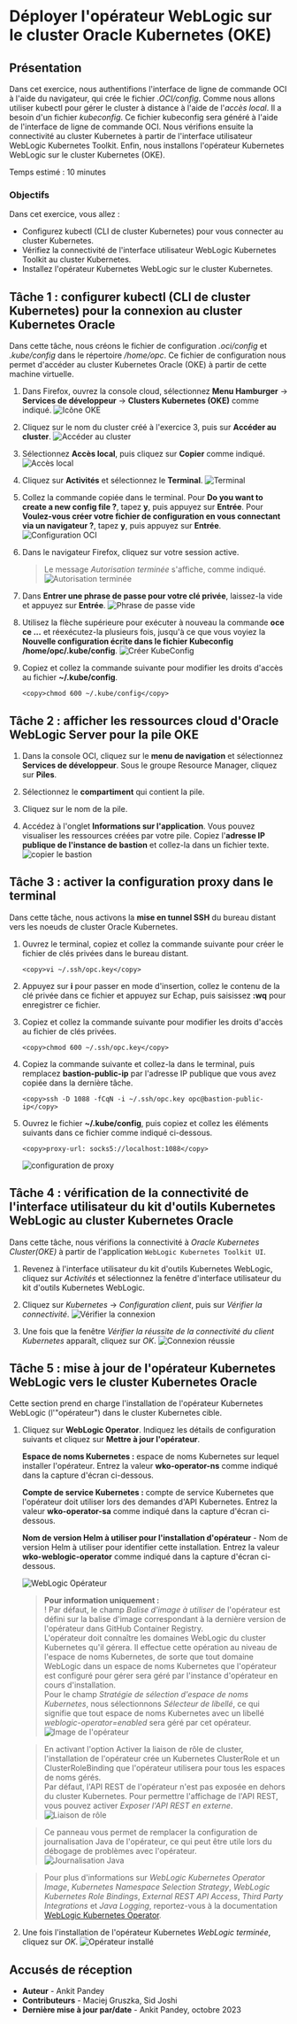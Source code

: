 # Déployer l'opérateur WebLogic sur le cluster Oracle Kubernetes (OKE)

## Présentation

Dans cet exercice, nous authentifions l'interface de ligne de commande OCI à l'aide du navigateur, qui crée le fichier _.OCI/config_. Comme nous allons utiliser kubectl pour gérer le cluster à distance à l'aide de l'_accès local_. Il a besoin d'un fichier _kubeconfig_. Ce fichier kubeconfig sera généré à l'aide de l'interface de ligne de commande OCI. Nous vérifions ensuite la connectivité au cluster Kubernetes à partir de l'interface utilisateur WebLogic Kubernetes Toolkit. Enfin, nous installons l'opérateur Kubernetes WebLogic sur le cluster Kubernetes (OKE).

Temps estimé : 10 minutes

### Objectifs

Dans cet exercice, vous allez :

*   Configurez kubectl (CLI de cluster Kubernetes) pour vous connecter au cluster Kubernetes.
*   Vérifiez la connectivité de l'interface utilisateur WebLogic Kubernetes Toolkit au cluster Kubernetes.
*   Installez l'opérateur Kubernetes WebLogic sur le cluster Kubernetes.

## Tâche 1 : configurer kubectl (CLI de cluster Kubernetes) pour la connexion au cluster Kubernetes Oracle

Dans cette tâche, nous créons le fichier de configuration _.oci/config_ et _.kube/config_ dans le répertoire _/home/opc_. Ce fichier de configuration nous permet d'accéder au cluster Kubernetes Oracle (OKE) à partir de cette machine virtuelle.

1.  Dans Firefox, ouvrez la console cloud, sélectionnez **Menu Hamburger** -> **Services de développeur** -> **Clusters Kubernetes (OKE)** comme indiqué. ![Icône OKE](images/oke-icon.png)
    
2.  Cliquez sur le nom du cluster créé à l'exercice 3, puis sur **Accéder au cluster**. ![Accéder au cluster](images/access-cluster.png)
    
3.  Sélectionnez **Accès local**, puis cliquez sur **Copier** comme indiqué. ![Accès local](images/local-access.png)
    
4.  Cliquez sur **Activités** et sélectionnez le **Terminal**. ![Terminal](images/click-terminal.png)
    
5.  Collez la commande copiée dans le terminal. Pour **Do you want to create a new config file ?**, tapez **y**, puis appuyez sur **Entrée**. Pour **Voulez-vous créer votre fichier de configuration en vous connectant via un navigateur ?**, tapez **y**, puis appuyez sur **Entrée**. ![Configuration OCI](images/oci-config.png)
    
6.  Dans le navigateur Firefox, cliquez sur votre session active.
    
    > Le message _Autorisation terminée_ s'affiche, comme indiqué. ![Autorisation terminée](images/authorization-complete.png)
    
7.  Dans **Entrer une phrase de passe pour votre clé privée**, laissez-la vide et appuyez sur **Entrée**. ![Phrase de passe vide](images/empty-passphrase.png)
    
8.  Utilisez la flèche supérieure pour exécuter à nouveau la commande **oce ce ...** et réexécutez-la plusieurs fois, jusqu'à ce que vous voyiez la **Nouvelle configuration écrite dans le fichier Kubeconfig /home/opc/.kube/config**. ![Créer KubeConfig](images/create-kubeconfig.png)
    
9.  Copiez et collez la commande suivante pour modifier les droits d'accès au fichier **~/.kube/config**.
    
        <copy>chmod 600 ~/.kube/config</copy>
        

## Tâche 2 : afficher les ressources cloud d'Oracle WebLogic Server pour la pile OKE

1.  Dans la console OCI, cliquez sur le **menu de navigation** et sélectionnez **Services de développeur**. Sous le groupe Resource Manager, cliquez sur **Piles**.
    
2.  Sélectionnez le **compartiment** qui contient la pile.
    
3.  Cliquez sur le nom de la pile.
    
4.  Accédez à l'onglet **Informations sur l'application**. Vous pouvez visualiser les ressources créées par votre pile. Copiez l'**adresse IP publique de l'instance de bastion** et collez-la dans un fichier texte. ![copier le bastion](images/copy-bastion.png)
    

## Tâche 3 : activer la configuration proxy dans le terminal

Dans cette tâche, nous activons la **mise en tunnel SSH** du bureau distant vers les noeuds de cluster Oracle Kubernetes.

1.  Ouvrez le terminal, copiez et collez la commande suivante pour créer le fichier de clés privées dans le bureau distant.
    
        <copy>vi ~/.ssh/opc.key</copy>
        
2.  Appuyez sur **i** pour passer en mode d'insertion, collez le contenu de la clé privée dans ce fichier et appuyez sur Echap, puis saisissez **:wq** pour enregistrer ce fichier.
    
3.  Copiez et collez la commande suivante pour modifier les droits d'accès au fichier de clés privées.
    
        <copy>chmod 600 ~/.ssh/opc.key</copy>
        
4.  Copiez la commande suivante et collez-la dans le terminal, puis remplacez **bastion-public-ip** par l'adresse IP publique que vous avez copiée dans la dernière tâche.
    
        <copy>ssh -D 1088 -fCqN -i ~/.ssh/opc.key opc@bastion-public-ip</copy>
        
5.  Ouvrez le fichier **~/.kube/config**, puis copiez et collez les éléments suivants dans ce fichier comme indiqué ci-dessous.
    
        <copy>proxy-url: socks5://localhost:1088</copy>
        
    
    ![configuration de proxy](images/proxy-config.png)
    

## Tâche 4 : vérification de la connectivité de l'interface utilisateur du kit d'outils Kubernetes WebLogic au cluster Kubernetes Oracle

Dans cette tâche, nous vérifions la connectivité à _Oracle Kubernetes Cluster(OKE)_ à partir de l'application `WebLogic Kubernetes Toolkit UI`.

1.  Revenez à l'interface utilisateur du kit d'outils Kubernetes WebLogic, cliquez sur _Activités_ et sélectionnez la fenêtre d'interface utilisateur du kit d'outils Kubernetes WebLogic.
    
2.  Cliquez sur _Kubernetes_ -> _Configuration client_, puis sur _Vérifier la connectivité_. ![Vérifier la connexion](images/verify-connectivity.png)
    
3.  Une fois que la fenêtre _Vérifier la réussite de la connectivité du client Kubernetes_ apparaît, cliquez sur _OK_. ![Connexion réussie](images/successfully-connected.png)
    

## Tâche 5 : mise à jour de l'opérateur Kubernetes WebLogic vers le cluster Kubernetes Oracle

Cette section prend en charge l'installation de l'opérateur Kubernetes WebLogic (l'"opérateur") dans le cluster Kubernetes cible.

1.  Cliquez sur **WebLogic Operator**. Indiquez les détails de configuration suivants et cliquez sur **Mettre à jour l'opérateur**.
    
    **Espace de noms Kubernetes :** espace de noms Kubernetes sur lequel installer l'opérateur. Entrez la valeur **wko-operator-ns** comme indiqué dans la capture d'écran ci-dessous.
    
    **Compte de service Kubernetes :** compte de service Kubernetes que l'opérateur doit utiliser lors des demandes d'API Kubernetes. Entrez la valeur **wko-operator-sa** comme indiqué dans la capture d'écran ci-dessous.
    
    **Nom de version Helm à utiliser pour l'installation d'opérateur** - Nom de version Helm à utiliser pour identifier cette installation. Entrez la valeur **wko-weblogic-operator** comme indiqué dans la capture d'écran ci-dessous.
    
    ![WebLogic Opérateur](images/weblogic-operator.png)
    
    > **Pour information uniquement :**  
    > ! Par défaut, le champ _Balise d'image à utiliser_ de l'opérateur est défini sur la balise d'image correspondant à la dernière version de l'opérateur dans GitHub Container Registry.  
    > L'opérateur doit connaître les domaines WebLogic du cluster Kubernetes qu'il gérera. Il effectue cette opération au niveau de l'espace de noms Kubernetes, de sorte que tout domaine WebLogic dans un espace de noms Kubernetes que l'opérateur est configuré pour gérer sera géré par l'instance d'opérateur en cours d'installation.  
    > Pour le champ _Stratégie de sélection d'espace de noms Kubernetes_, nous sélectionnons _Sélecteur de libellé_, ce qui signifie que tout espace de noms Kubernetes avec un libellé _weblogic-operator=enabled_ sera géré par cet opérateur.  
    > ![Image de l'opérateur](images/operator-image.png)
    
    > En activant l'option Activer la liaison de rôle de cluster, l'installation de l'opérateur crée un Kubernetes ClusterRole et un ClusterRoleBinding que l'opérateur utilisera pour tous les espaces de noms gérés.  
    > Par défaut, l'API REST de l'opérateur n'est pas exposée en dehors du cluster Kubernetes. Pour permettre l'affichage de l'API REST, vous pouvez activer _Exposer l'API REST en externe_. ![Liaison de rôle](images/role-binding.png)  
    
    > Ce panneau vous permet de remplacer la configuration de journalisation Java de l'opérateur, ce qui peut être utile lors du débogage de problèmes avec l'opérateur.  
    > ![Journalisation Java](images/java-logging.png)  
    
    > Pour plus d'informations sur _WebLogic Kubernetes Operator Image_, _Kubernetes Namespace Selection Strategy_, _WebLogic Kubernetes Role Bindings_, _External REST API Access_, _Third Party Integrations_ et _Java Logging_, reportez-vous à la documentation [WebLogic Kubernetes Operator](https://oracle.github.io/weblogic-toolkit-ui/navigate/kubernetes/k8s-wko/).
    
2.  Une fois l'installation de l'opérateur Kubernetes _WebLogic terminée_, cliquez sur _OK_. ![Opérateur installé](images/operator-installed.png)
    

## Accusés de réception

*   **Auteur** - Ankit Pandey
*   **Contributeurs** - Maciej Gruszka, Sid Joshi
*   **Dernière mise à jour par/date** - Ankit Pandey, octobre 2023